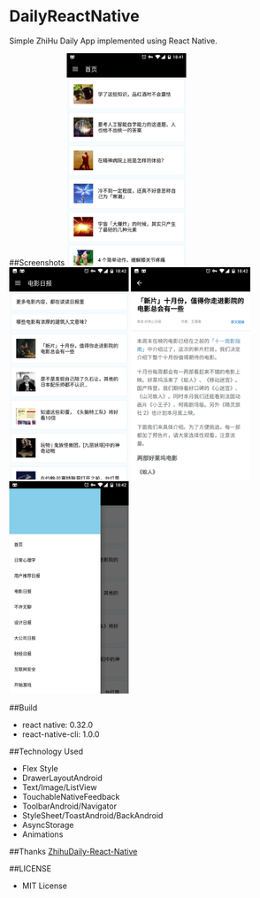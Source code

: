 # DailyReactNative
Simple ZhiHu Daily App implemented using React Native.

##Screenshots
<img src="screenshots/Screenshot_20170212-184153.png" width="216" height="384">
<img src="screenshots/Screenshot_20170212-184201.png" width="216" height="384">
<img src="screenshots/Screenshot_20170212-184207.png" width="216" height="384">
<img src="screenshots/Screenshot_20170212-184217.png" width="216" height="384">

##Build
* react native: 0.32.0
* react-native-cli: 1.0.0

##Technology Used
* Flex Style
* DrawerLayoutAndroid
* Text/Image/ListView
* TouchableNativeFeedback
* ToolbarAndroid/Navigator
* StyleSheet/ToastAndroid/BackAndroid
* AsyncStorage
* Animations

##Thanks
[ZhihuDaily-React-Native](https://github.com/race604/ZhiHuDaily-React-Native/)

##LICENSE
* MIT License
